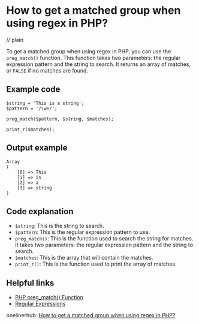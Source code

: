 # How to get a matched group when using regex in PHP?
// plain

To get a matched group when using regex in PHP, you can use the `preg_match()` function. This function takes two parameters: the regular expression pattern and the string to search. It returns an array of matches, or `FALSE` if no matches are found.

## Example code

```
$string = 'This is a string';
$pattern = '/\w+/';

preg_match($pattern, $string, $matches);

print_r($matches);
```

## Output example

```
Array
(
    [0] => This
    [1] => is
    [2] => a
    [3] => string
)
```

## Code explanation

- `$string`: This is the string to search.
- `$pattern`: This is the regular expression pattern to use.
- `preg_match()`: This is the function used to search the string for matches. It takes two parameters: the regular expression pattern and the string to search.
- `$matches`: This is the array that will contain the matches.
- `print_r()`: This is the function used to print the array of matches.

## Helpful links
- [PHP preg_match() Function](https://www.w3schools.com/php/func_preg_match.asp)
- [Regular Expressions](https://www.regular-expressions.info/)

onelinerhub: [How to get a matched group when using regex in PHP?](https://onelinerhub.com/php-regex/how-to-get-a-matched-group-when-using-regex-in-php)
